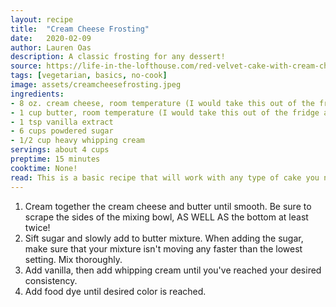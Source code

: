 ```yaml
---
layout: recipe
title:  "Cream Cheese Frosting"
date:   2020-02-09
author: Lauren Oas
description: A classic frosting for any dessert!
source: https://life-in-the-lofthouse.com/red-velvet-cake-with-cream-cheese-frosting/
tags: [vegetarian, basics, no-cook]
image: assets/creamcheesefrosting.jpeg
ingredients:
- 8 oz. cream cheese, room temperature (I would take this out of the fridge at least 3 hours in advance)
- 1 cup butter, room temperature (I would take this out of the fridge at least 3 hours in advance)
- 1 tsp vanilla extract
- 6 cups powdered sugar
- 1/2 cup heavy whipping cream
servings: about 4 cups
preptime: 15 minutes
cooktime: None!
read: This is a basic recipe that will work with any type of cake you need to frost. Add the heavy cream carefully, for your desired consistency-I find that if you skip it entirely the frosting will be too thick for most purposes, but depending on the piping you plan, you may not need all of the heavy whipping cream. As with all white frostings, this dyes very well, but getting a very rich, dark color could require A LOT of dye. 
---
```

1. Cream together the cream cheese and butter until smooth. Be sure to scrape the sides of the mixing bowl, AS WELL AS the bottom at least twice! 
2. Sift sugar and slowly add to butter mixture. When adding the sugar, make sure that your mixture isn't moving any faster than the lowest setting. Mix thoroughly.
3. Add vanilla, then add whipping cream until you've reached your desired consistency. 
4. Add food dye until desired color is reached.